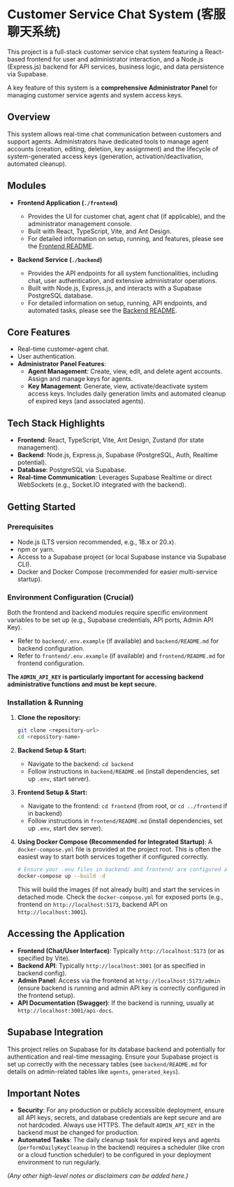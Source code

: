 # Customer Service Chat System (客服聊天系统)

This project is a full-stack customer service chat system featuring a React-based frontend for user and administrator interaction, and a Node.js (Express.js) backend for API services, business logic, and data persistence via Supabase.

A key feature of this system is a **comprehensive Administrator Panel** for managing customer service agents and system access keys.

## Overview

This system allows real-time chat communication between customers and support agents. Administrators have dedicated tools to manage agent accounts (creation, editing, deletion, key assignment) and the lifecycle of system-generated access keys (generation, activation/deactivation, automated cleanup).

## Modules

*   **Frontend Application (`./frontend`)**
    *   Provides the UI for customer chat, agent chat (if applicable), and the administrator management console.
    *   Built with React, TypeScript, Vite, and Ant Design.
    *   For detailed information on setup, running, and features, please see the [Frontend README](./frontend/README.md).

*   **Backend Service (`./backend`)**
    *   Provides the API endpoints for all system functionalities, including chat, user authentication, and extensive administrator operations.
    *   Built with Node.js, Express.js, and interacts with a Supabase PostgreSQL database.
    *   For detailed information on setup, running, API endpoints, and automated tasks, please see the [Backend README](./backend/README.md).

## Core Features

*   Real-time customer-agent chat.
*   User authentication.
*   **Administrator Panel Features**:
    *   **Agent Management**: Create, view, edit, and delete agent accounts. Assign and manage keys for agents.
    *   **Key Management**: Generate, view, activate/deactivate system access keys. Includes daily generation limits and automated cleanup of expired keys (and associated agents).

## Tech Stack Highlights

*   **Frontend**: React, TypeScript, Vite, Ant Design, Zustand (for state management).
*   **Backend**: Node.js, Express.js, Supabase (PostgreSQL, Auth, Realtime potential).
*   **Database**: PostgreSQL via Supabase.
*   **Real-time Communication**: Leverages Supabase Realtime or direct WebSockets (e.g., Socket.IO integrated with the backend).

## Getting Started

### Prerequisites

*   Node.js (LTS version recommended, e.g., 18.x or 20.x).
*   npm or yarn.
*   Access to a Supabase project (or local Supabase instance via Supabase CLI).
*   Docker and Docker Compose (recommended for easier multi-service startup).

### Environment Configuration (Crucial)

Both the frontend and backend modules require specific environment variables to be set up (e.g., Supabase credentials, API ports, Admin API Key). 

*   Refer to `backend/.env.example` (if available) and `backend/README.md` for backend configuration.
*   Refer to `frontend/.env.example` (if available) and `frontend/README.md` for frontend configuration.

**The `ADMIN_API_KEY` is particularly important for accessing backend administrative functions and must be kept secure.**

### Installation & Running

1.  **Clone the repository:**
    ```bash
    git clone <repository-url>
    cd <repository-name>
    ```

2.  **Backend Setup & Start:**
    *   Navigate to the backend: `cd backend`
    *   Follow instructions in `backend/README.md` (install dependencies, set up `.env`, start server).

3.  **Frontend Setup & Start:**
    *   Navigate to the frontend: `cd frontend` (from root, or `cd ../frontend` if in backend)
    *   Follow instructions in `frontend/README.md` (install dependencies, set up `.env`, start dev server).

4.  **Using Docker Compose (Recommended for Integrated Startup)**:
    A `docker-compose.yml` file is provided at the project root. This is often the easiest way to start both services together if configured correctly.
    ```bash
    # Ensure your .env files in backend/ and frontend/ are configured as they might be used by the Docker setup.
    docker-compose up --build -d 
    ```
    This will build the images (if not already built) and start the services in detached mode. Check the `docker-compose.yml` for exposed ports (e.g., frontend on `http://localhost:5173`, backend API on `http://localhost:3001`).

## Accessing the Application

*   **Frontend (Chat/User Interface)**: Typically `http://localhost:5173` (or as specified by Vite).
*   **Backend API**: Typically `http://localhost:3001` (or as specified in backend config).
*   **Admin Panel**: Access via the frontend at `http://localhost:5173/admin` (ensure backend is running and admin API key is correctly configured in the frontend setup).
*   **API Documentation (Swagger)**: If the backend is running, usually at `http://localhost:3001/api-docs`.

## Supabase Integration

This project relies on Supabase for its database backend and potentially for authentication and real-time messaging. Ensure your Supabase project is set up correctly with the necessary tables (see `backend/README.md` for details on admin-related tables like `agents`, `generated_keys`).

## Important Notes

*   **Security**: For any production or publicly accessible deployment, ensure all API keys, secrets, and database credentials are kept secure and are not hardcoded. Always use HTTPS. The default `ADMIN_API_KEY` in the backend must be changed for production.
*   **Automated Tasks**: The daily cleanup task for expired keys and agents (`performDailyKeyCleanup` in the backend) requires a scheduler (like cron or a cloud function scheduler) to be configured in your deployment environment to run regularly.

*(Any other high-level notes or disclaimers can be added here.)*
